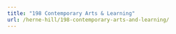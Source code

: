 ```yaml
---
title: "198 Contemporary Arts & Learning"
url: /herne-hill/198-contemporary-arts-and-learning/
---
```

